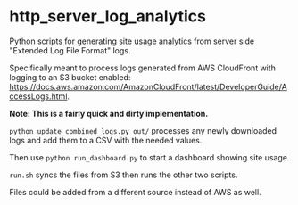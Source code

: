 # http_server_log_analytics
Python scripts for generating site usage analytics from server side "Extended Log File Format" logs.

Specifically meant to process logs generated from AWS CloudFront with logging to an S3 bucket enabled: <https://docs.aws.amazon.com/AmazonCloudFront/latest/DeveloperGuide/AccessLogs.html>.

**Note: This is a fairly quick and dirty implementation.**

`python update_combined_logs.py out/` processes any newly downloaded logs and add them to a CSV with the needed values.

Then use `python run_dashboard.py` to start a dashboard showing site usage.

`run.sh` syncs the files from S3 then runs the other two scripts.

Files could be added from a different source instead of AWS as well.
